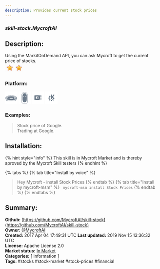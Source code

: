 ```yaml
---
description: Provides current stock prices
---
```


### _skill-stock.MycroftAI_  
## Description:  
Using the MarkitOnDemand API, you can ask Mycroft to get the current price of stocks.  
![](../.gitbook/assets/star.png)![](../.gitbook/assets/star.png)  
  
### Platform:  
 ![Mark I](../.gitbook/assets/mark-1-icon.png)  ![Mark II](../.gitbook/assets/mark-2-icon.png)  ![Picroft](../.gitbook/assets/picroft-icon.png)  ![plasmoid](../.gitbook/assets/kde.png)   
### Examples:  
> Stock price of Google.  
> Trading at Google.  
  
## Installation:  
{% hint style="info" %}
This skill is in Mycroft Market and is thereby aproved by the Mycroft Skill testers
{% endhint %}
    
{% tabs %}
{% tab title="Install by voice" %}
> Hey Mycroft - install Stock Prices
{% endtab %}
  {% tab title="Install by mycroft-msm" %}
``` mycroft-msm install Stock Prices```
{% endtab %}
  {% endtabs %}
    
## Summary:  
**Github:** [https://github.com/MycroftAI/skill-stock](https://github.com/MycroftAI/skill-stock)  
**Owner:** [@MycroftAI](https://github.com/MycroftAI)  
**Created:** 2017 Apr 04 17:49:31 UTC  **Last updated:** 2019 Nov 15 13:36:32 UTC  
**License:** Apache License 2.0  
**Market status:** [In Market](https://market.mycroft.ai/skill/mycroft-stock)  
**Categories:** [ Information ]   
**Tags:** \#stocks \#stock-market \#stock-prices \#financial   
